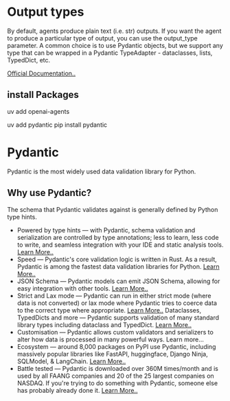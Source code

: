 # Output types
By default, agents produce plain text (i.e. str) outputs. If you want the agent to produce a particular type of output, you can use the output_type parameter. A common choice is to use Pydantic objects, but we support any type that can be wrapped in a Pydantic TypeAdapter - dataclasses, lists, TypedDict, etc.

[Official Documentation..](https://docs.pydantic.dev/latest/)

## install Packages
uv add openai-agents

uv add pydantic
pip install pydantic


# Pydantic
Pydantic is the most widely used data validation library for Python.

## Why use Pydantic?
The schema that Pydantic validates against is generally defined by Python type hints.

* Powered by type hints — with Pydantic, schema validation and serialization are controlled by type annotations; less to learn, less code to write, and seamless integration with your IDE and static analysis tools. [Learn More..](https://docs.pydantic.dev/latest/why/#type-hints)
* Speed — Pydantic's core validation logic is written in Rust. As a result, Pydantic is among the fastest data validation libraries for Python. [Learn More..](https://docs.pydantic.dev/latest/why/#performance)
* JSON Schema — Pydantic models can emit JSON Schema, allowing for easy integration with other tools. [Learn More..](https://docs.pydantic.dev/latest/why/#json-schema)
* Strict and Lax mode — Pydantic can run in either strict mode (where data is not converted) or lax mode where Pydantic tries to coerce data to the correct type where appropriate. [Learn More..](https://docs.pydantic.dev/latest/why/#strict-lax)
Dataclasses, TypedDicts and more — Pydantic supports validation of many standard library types including dataclass and TypedDict. [Learn More..](https://docs.pydantic.dev/latest/why/#dataclasses-typeddict-more)
* Customisation — Pydantic allows custom validators and serializers to alter how data is processed in many powerful ways. Learn more…
* Ecosystem — around 8,000 packages on PyPI use Pydantic, including massively popular libraries like FastAPI, huggingface, Django Ninja, SQLModel, & LangChain. [Learn More..](https://docs.pydantic.dev/latest/why/#ecosystem)
* Battle tested — Pydantic is downloaded over 360M times/month and is used by all FAANG companies and 20 of the 25 largest companies on NASDAQ. If you're trying to do something with Pydantic, someone else has probably already done it. [Learn More..](https://docs.pydantic.dev/latest/why/#using-pydantic)

